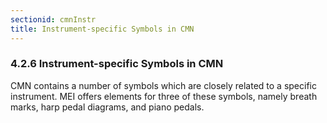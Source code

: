 ```yaml
---
sectionid: cmnInstr
title: Instrument-specific Symbols in CMN
---
```



<h3 id="cmnInstr">
   <span class="headingNumber">4.2.6</span>
   <span class="head">Instrument-specific Symbols in CMN</span>
</h3>
CMN contains a number of symbols which are closely related to a specific instrument.
MEI
offers elements for three of these symbols, namely breath marks, harp pedal diagrams,
and
piano pedals.






<!--<div type="div4" xml:id="cmnOtherArtic">
        <!-\- TODO: Organ pedal marks? With artic.-\->
      </div>-->
